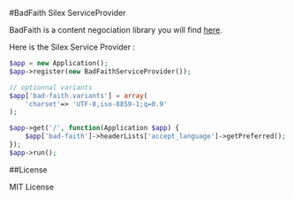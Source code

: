 #BadFaith Silex ServiceProvider

BadFaith is a content negociation library you will find
[here](https://github.com/winmillwill/BadFaith).

Here is the Silex Service Provider :

```php
$app = new Application();
$app->register(new BadFaithServiceProvider());

// optionnal variants
$app['bad-faith.variants'] = array(
    'charset'=> 'UTF-8,iso-8859-1;q=0.9'
);

$app->get('/', function(Application $app) {
    $app['bad-faith']->headerLists['accept_language']->getPreferred();
});
$app->run();
```

##License

MIT License
